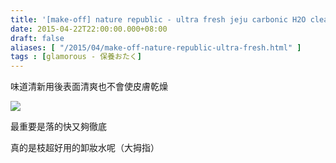 ```yaml
---
title: '[make-off] nature republic - ultra fresh jeju carbonic H2O cleansing water'
date: 2015-04-22T22:00:00.000+08:00
draft: false
aliases: [ "/2015/04/make-off-nature-republic-ultra-fresh.html" ]
tags : [glamorous - 保養おたく]
---
```


味道清新用後表面清爽也不會使皮膚乾燥  

[![](https://farm9.staticflickr.com/8759/16927823317_3a6bfdc804_z.jpg)](https://farm9.staticflickr.com/8759/16927823317_3a6bfdc804_z.jpg)

最重要是落的快又夠徹底  
  
真的是枝超好用的卸妝水呢（大拇指）